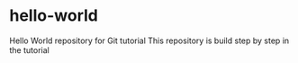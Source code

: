 # hello-world
Hello World repository for Git tutorial
This repository is build step by step in the tutorial
